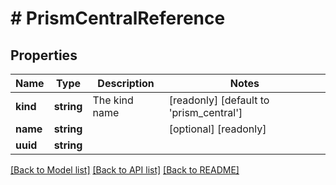 # # PrismCentralReference

## Properties

Name | Type | Description | Notes
------------ | ------------- | ------------- | -------------
**kind** | **string** | The kind name | [readonly] [default to 'prism_central']
**name** | **string** |  | [optional] [readonly]
**uuid** | **string** |  |

[[Back to Model list]](../../README.md#models) [[Back to API list]](../../README.md#endpoints) [[Back to README]](../../README.md)
